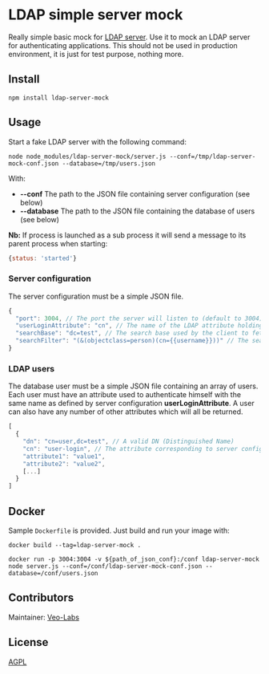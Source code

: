 # LDAP simple server mock

Really simple basic mock for [LDAP server](https://tools.ietf.org/html/rfc4511). Use it to mock an LDAP server for authenticating applications. This should not be used in production environment, it is just for test purpose, nothing more.

## Install

    npm install ldap-server-mock

## Usage

Start a fake LDAP server with the following command:

    node node_modules/ldap-server-mock/server.js --conf=/tmp/ldap-server-mock-conf.json --database=/tmp/users.json

With:

- **--conf** The path to the JSON file containing server configuration (see below)
- **--database** The path to the JSON file containing the database of users (see below)

**Nb:** If process is launched as a sub process it will send a message to its parent process when starting:

```js
{status: 'started'}
```

### Server configuration

The server configuration must be a simple JSON file.

```js
{
  "port": 3004, // The port the server will listen to (default to 3004)
  "userLoginAttribute": "cn", // The name of the LDAP attribute holding the user login (default to cn)
  "searchBase": "dc=test", // The search base used by the client to fetch user trying to connect (default to dc=test)
  "searchFilter": "(&(objectclass=person)(cn={{username}}))" // The search filter used to fetch user trying to connect with the placeholder {{username}} (default to (&(objectclass=person)(cn={{username}})))
}
```

### LDAP users

The database user must be a simple JSON file containing an array of users. Each user must have an attribute used to authenticate himself with the same name as defined by server configuration **userLoginAttribute**.
A user can also have any number of other attributes which will all be returned.

```js
[
  {
    "dn": "cn=user,dc=test", // A valid DN (Distinguished Name)
    "cn": "user-login", // The attribute corresponding to server configuration "userLoginAttribute"
    "attribute1": "value1",
    "attribute2": "value2",
    [...]
  }
]
```

## Docker

Sample `Dockerfile` is provided. Just build and run your image with:

```docker build --tag=ldap-server-mock .```

```docker run -p 3004:3004 -v ${path_of_json_conf}:/conf ldap-server-mock node server.js --conf=/conf/ldap-server-mock-conf.json --database=/conf/users.json```

## Contributors

Maintainer: [Veo-Labs](http://www.veo-labs.com/)

## License

[AGPL](http://www.gnu.org/licenses/agpl-3.0.en.html)
